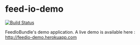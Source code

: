 # feed-io-demo

[![Build Status](https://travis-ci.org/alexdebril/feedio-demo.svg?branch=master)](http://travis-ci.org/alexdebril/feedio-demo)

FeedIoBundle's demo application. A live demo is available here : http://feedio-demo.herokuapp.com
